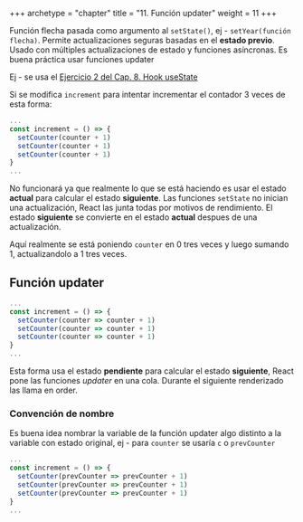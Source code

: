 +++
archetype = "chapter"
title = "11. Función updater"
weight = 11
+++

Función flecha pasada como argumento al `setState()`, ej - `setYear(función flecha)`. Permite actualizaciones seguras basadas en el **estado previo**. Usado con múltiples actualizaciones de estado y funciones asíncronas. Es buena práctica usar funciones updater

Ej - se usa el [Ejercicio 2 del Cap. 8. Hook useState](../08_useState_hook/_index.md#ejercicio-2)

Si se modifica `increment` para intentar incrementar el contador 3 veces de esta forma: 
```jsx {title="Component.jsx"}
...
const increment = () => {
  setCounter(counter + 1)
  setCounter(counter + 1)
  setCounter(counter + 1)
}
...
```
No funcionará ya que realmente lo que se está haciendo es usar el estado **actual** para calcular el estado **siguiente**. Las funciones `setState` no inician una actualización, React las junta todas por motivos de rendimiento. El estado **siguiente** se convierte en el estado **actual** despues de una actualización. 

Aquí realmente se está poniendo `counter` en 0 tres veces y luego sumando 1, actualizandolo a 1 tres veces. 

## Función updater

```jsx {title="Component.jsx"}
...
const increment = () => {
  setCounter(counter => counter + 1)
  setCounter(counter => counter + 1)
  setCounter(counter => counter + 1)
}
...
```

Esta forma usa el estado **pendiente** para calcular el estado **siguiente**, React pone las funciones _updater_ en una cola. Durante el siguiente renderizado las llama en order.

### Convención de nombre
Es buena idea nombrar la variable de la función updater algo distinto a la variable con estado original, ej - para `counter` se usaría `c` o `prevCounter`

```jsx {title="Component.jsx"}
...
const increment = () => {
  setCounter(prevCounter => prevCounter + 1)
  setCounter(prevCounter => prevCounter + 1)
  setCounter(prevCounter => prevCounter + 1)
}
...
```